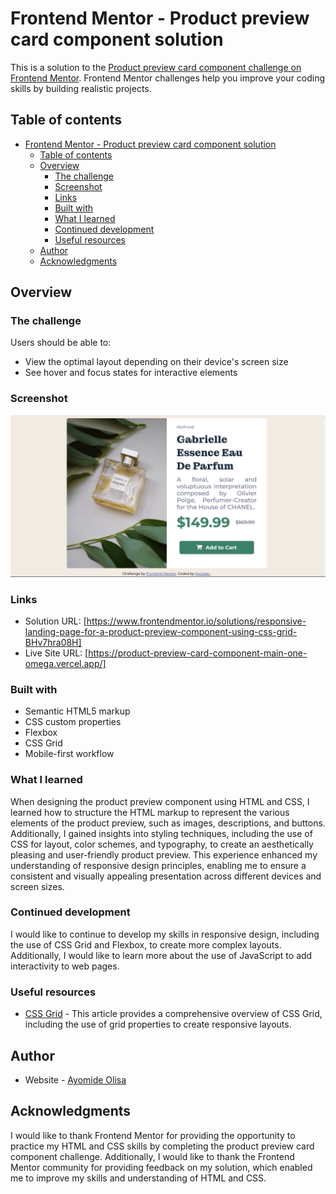 # Frontend Mentor - Product preview card component solution

This is a solution to the [Product preview card component challenge on Frontend Mentor](https://www.frontendmentor.io/challenges/product-preview-card-component-GO7UmttRfa). Frontend Mentor challenges help you improve your coding skills by building realistic projects. 

## Table of contents

- [Frontend Mentor - Product preview card component solution](#frontend-mentor---product-preview-card-component-solution)
  - [Table of contents](#table-of-contents)
  - [Overview](#overview)
    - [The challenge](#the-challenge)
    - [Screenshot](#screenshot)
    - [Links](#links)
    - [Built with](#built-with)
    - [What I learned](#what-i-learned)
    - [Continued development](#continued-development)
    - [Useful resources](#useful-resources)
  - [Author](#author)
  - [Acknowledgments](#acknowledgments)

## Overview

### The challenge

Users should be able to:

- View the optimal layout depending on their device's screen size
- See hover and focus states for interactive elements

### Screenshot

![](./images/product-preview-screenshot.png)

### Links

- Solution URL: [https://www.frontendmentor.io/solutions/responsive-landing-page-for-a-product-preview-component-using-css-grid-BHv7hra08H]
- Live Site URL: [https://product-preview-card-component-main-one-omega.vercel.app/]

### Built with

- Semantic HTML5 markup
- CSS custom properties
- Flexbox
- CSS Grid
- Mobile-first workflow

### What I learned

When designing the product preview component using HTML and CSS, I learned how to structure the HTML markup to represent the various elements of the product preview, such as images, descriptions, and buttons. Additionally, I gained insights into styling techniques, including the use of CSS for layout, color schemes, and typography, to create an aesthetically pleasing and user-friendly product preview. This experience enhanced my understanding of responsive design principles, enabling me to ensure a consistent and visually appealing presentation across different devices and screen sizes.

### Continued development

I would like to continue to develop my skills in responsive design, including the use of CSS Grid and Flexbox, to create more complex layouts. Additionally, I would like to learn more about the use of JavaScript to add interactivity to web pages.

### Useful resources

- [CSS Grid](https://css-tricks.com/snippets/css/complete-guide-grid/) - This article provides a comprehensive overview of CSS Grid, including the use of grid properties to create responsive layouts.

## Author

- Website - [Ayomide Olisa](https://mywebportfolio-github-io.vercel.app/)

## Acknowledgments

I would like to thank Frontend Mentor for providing the opportunity to practice my HTML and CSS skills by completing the product preview card component challenge. Additionally, I would like to thank the Frontend Mentor community for providing feedback on my solution, which enabled me to improve my skills and understanding of HTML and CSS.
